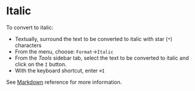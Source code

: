 # Italic

To convert to italic:

- Textually, surround the text to be converted to italic with star (`*`) characters
- From the menu, choose: `Format`→`Italic`
- From the _Tools_ sidebar tab, select the text to be converted to italic and click on the `I` button.
- With the keyboard shortcut, enter `⌘I`

See  [Markdown](/stylo/documentation/markdown#md-emphasis) reference for more information. 
